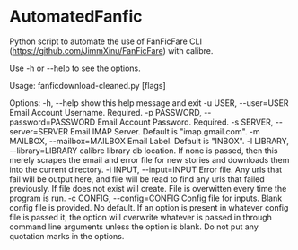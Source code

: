 # AutomatedFanfic

Python script to automate the use of FanFicFare CLI (https://github.com/JimmXinu/FanFicFare) with calibre.

Use -h or --help to see the options.

Usage: fanficdownload-cleaned.py [flags]

Options:
  -h, --help            show this help message and exit
  -u USER, --user=USER  Email Account Username. Required.
  -p PASSWORD, --password=PASSWORD
                        Email Account Password. Required.
  -s SERVER, --server=SERVER
                        Email IMAP Server. Default is "imap.gmail.com".
  -m MAILBOX, --mailbox=MAILBOX
                        Email Label. Default is "INBOX".
  -l LIBRARY, --library=LIBRARY
                        calibre library db location. If none is passed, then
                        this merely scrapes the email and error file for new
                        stories and downloads them into the current directory.
  -i INPUT, --input=INPUT
                        Error file. Any urls that fail will be output here,
                        and file will be read to find any urls that failed
                        previously. If file does not exist will create. File
                        is overwitten every time the program is run.
  -c CONFIG, --config=CONFIG
                        Config file for inputs. Blank config file is provided.
                        No default. If an option is present in whatever config
                        file is passed it, the option will overwrite whatever
                        is passed in through command line arguments unless the
                        option is blank. Do not put any quotation marks in the
                        options.
                        
